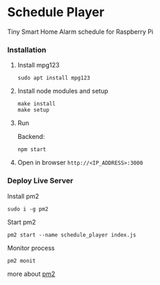 # Schedule Player

Tiny Smart Home Alarm schedule for Raspberry Pi

### Installation
1. Install mpg123
    ```
    sudo apt install mpg123
    ```

2. Install node modules and setup
    ```
    make install
    make setup
    ```

3. Run

    Backend:
    ```
    npm start
    ```

4. Open in browser `http://<IP_ADDRESS>:3000`


### Deploy Live Server

Install pm2
```
sudo i -g pm2
```

Start pm2
```
pm2 start --name schedule_player index.js
```

Monitor process
```
pm2 monit
```

more about [pm2](https://pm2.keymetrics.io/docs/usage/quick-start/)